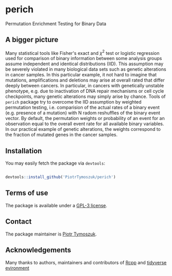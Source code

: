 # perich
Permutation Enrichment Testing for Binary Data

## A bigger picture

Many statistical tools like Fisher's exact and $\chi^2$ test or logistic regression used for comparison of binary information between some analysis groups assume independent and identical distributions (IID). This assumption may be severely violated in many biological data sets such as genetic alterations in cancer samples. In this particular example, it not hard to imagine that mutations, amplifications and deletions may arise at overall rated that differ deeply between cancers. In particular, in cancers with genetically unstable phenotype, e.g. due to inactivation of DNA repair mechanisms or cell cycle checkpoints, many genetic alterations may simply arise by chance. 
Tools of `perich` package try to overcome the IID assumption by weighted permutation testing, i.e. comparision of the actual rates of a binary event (e.g. presence of a mutation) with N radom reshuffles of the binary event vector. By default, the permutation weights or probability of an event for an observation equal to the overall event rate for all available binary variables. In our practical example of genetic alterations, the weights correspond to the fraction of mutated genes in the cancer samples.

## Installation

You may easily fetch the package via `devtools`: 

```r

devtools::install_github('PiotrTymoszuk/perich')

```

## Terms of use

The package is available under a [GPL-3 license](https://github.com/PiotrTymoszuk/perich/blob/main/LICENSE).

## Contact

The package maintainer is [Piotr Tymoszuk](mailto:piotr.s.tymoszuk@gmail.com).

## Acknowledgements

Many thanks to authors, maintainers and contributors of [Rcpp](https://www.rcpp.org/) and [tidyverse evironment](https://www.tidyverse.org/)

